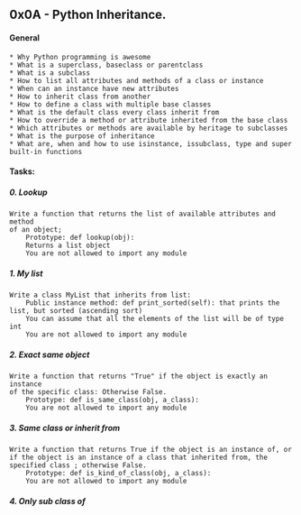 ## 0x0A - Python Inheritance.

#### General
	* Why Python programming is awesome
	* What is a superclass, baseclass or parentclass
	* What is a subclass
	* How to list all attributes and methods of a class or instance
	* When can an instance have new attributes
	* How to inherit class from another
	* How to define a class with multiple base classes
	* What is the default class every class inherit from
	* How to override a method or attribute inherited from the base class
	* Which attributes or methods are available by heritage to subclasses
	* What is the purpose of inheritance
	* What are, when and how to use isinstance, issubclass, type and super built-in functions

#### Tasks:

##### 0. Lookup

	Write a function that returns the list of available attributes and method
	of an object;
		Prototype: def lookup(obj):
		Returns a list object
		You are not allowed to import any module

##### 1. My list
	Write a class MyList that inherits from list:
		Public instance method: def print_sorted(self): that prints the list, but sorted (ascending sort)
		You can assume that all the elements of the list will be of type int
		You are not allowed to import any module

##### 2. Exact same object
	Write a function that returns "True" if the object is exactly an instance
	of the specific class: Otherwise False.
		Prototype: def is_same_class(obj, a_class):
		You are not allowed to import any module

##### 3. Same class or inherit from
	Write a function that returns True if the object is an instance of, or if the object is an instance of a class that inherited from, the specified class ; otherwise False.
		Prototype: def is_kind_of_class(obj, a_class):
		You are not allowed to import any module

##### 4. Only sub class of
